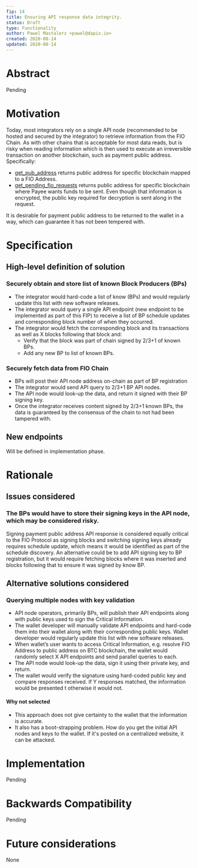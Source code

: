 ```yaml
---
fip: 14
title: Ensuring API response data integrity.
status: Draft
type: Functionality
author: Pawel Mastalerz <pawel@dapix.io>
created: 2020-08-14
updated: 2020-08-14
---
```


# Abstract
Pending

# Motivation
Today, most integrators rely on a single API node (recommended to be hosted and secured by the integrator) to retrieve information from the FIO Chain. As with other chains that is acceptable for most data reads, but is risky when reading information which is then used to execute an irreversible transaction on another blockchain, such as payment public address. Specifically:
* [get_pub_address](https://developers.fioprotocol.io/api/api-spec/reference/get-pub-address/get-pub-address) returns public address for specific blockchain mapped to a FIO Address.
* [get_pending_fio_requests](https://developers.fioprotocol.io/api/api-spec/reference/get-pending-fio-requests/get-pending-fio-requests) returns public address for specific blockchain where Payee wants funds to be sent. Even though that information is encrypted, the public key required for decryption is sent along in the request.

It is desirable for payment public address to be returned to the wallet in a way, which can guarantee it has not been tempered with. 

# Specification
## High-level definition of solution
### Securely obtain and store list of known Block Producers (BPs)
* The integrator would hard-code a list of know (BPs) and would regularly update this list with new software releases.
* The integrator would query a single API endpoint (new endpoint to be implemented as part of this FIP) to receive a list of BP schedule updates and corresponding block number of when they occurred.
* The integrator would fetch the corresponding block and its transactions as well as X blocks following that block and:
	* Verify that the block was part of chain signed by 2/3+1 of known BPs.
	* Add any new BP to list of known BPs.
### Securely fetch data from FIO Chain
* BPs will post their API node address on-chain as part of BP registration 
* The integrator would send API query to 2/3+1 BP API nodes.
* The API node would look-up the data, and return it signed with their BP signing key.
* Once the integrator receives content signed by 2/3+1 known BPs, the data is guaranteed by the consensus of the chain to not had been tampered with.

## New endpoints
Will be defined in implementation phase.

# Rationale
## Issues considered
### The BPs would have to store their signing keys in the API node, which may be considered risky.
Signing payment public address API response is considered equally critical to the FIO Protocol as signing blocks and switching signing keys already requires schedule update, which means it would be identified as part of the schedule discovery. An alternative could be to add API signing key to BP registration, but it would require fetching blocks where it was inserted and blocks following that to ensure it was signed by know BP. 

## Alternative solutions considered
### Querying multiple nodes with key validation
* API node operators, primarily BPs, will publish their API endpoints along with public keys used to sign the Critical Information.
* The wallet developer will manually validate API endpoints and hard-code them into their wallet along with their corresponding public keys. Wallet developer would regularly update this list with new software releases.
* When wallet’s user wants to access Critical Information, e.g. resolve FIO Address to public address on BTC blockchain, the wallet would randomly select X API endpoints and send parallel queries to each.
* The API node would look-up the data, sign it using their private key, and return.
* The wallet would verify the signature using hard-coded public key and compare responses received. If Y responses matched, the information would be presented t otherwise it would not.
#### Why not selected
* This approach does not give certainty to the wallet that the information is accurate.
* It also has a boot-strapping problem. How do you get the initial API nodes and keys to the wallet. If it's posted on a centralized website, it can be attacked.

# Implementation
Pending

# Backwards Compatibility
Pending

# Future considerations
None

